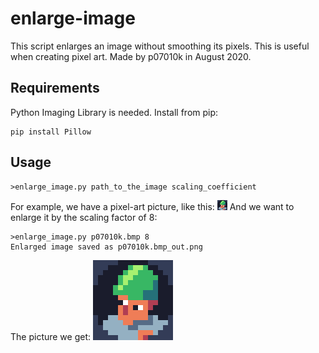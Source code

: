 # enlarge-image
This script enlarges an image without smoothing its pixels. This is useful when creating pixel art.
Made by p07010k in August 2020.

## Requirements
Python Imaging Library is needed. Install from pip:
```
pip install Pillow
```

## Usage
```
>enlarge_image.py path_to_the_image scaling_coefficient
```
For example, we have a pixel-art picture, like this:
![p07010k.bmp](examples/p07010k.bmp)
And we want to enlarge it by the scaling factor of 8:
```
>enlarge_image.py p07010k.bmp 8
Enlarged image saved as p07010k.bmp_out.png
```
The picture we get:
![p07010k.bmp_out.png](examples/p07010k.bmp_out.png)

